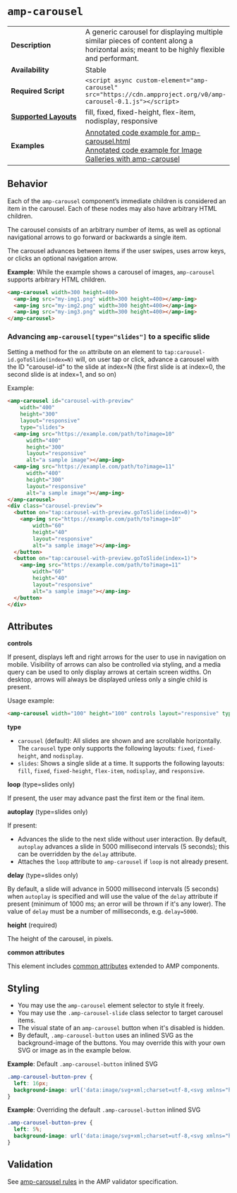 <!---
Copyright 2015 The AMP HTML Authors. All Rights Reserved.

Licensed under the Apache License, Version 2.0 (the "License");
you may not use this file except in compliance with the License.
You may obtain a copy of the License at

      http://www.apache.org/licenses/LICENSE-2.0

Unless required by applicable law or agreed to in writing, software
distributed under the License is distributed on an "AS-IS" BASIS,
WITHOUT WARRANTIES OR CONDITIONS OF ANY KIND, either express or implied.
See the License for the specific language governing permissions and
limitations under the License.
-->

# <a name="amp-carousel"></a> `amp-carousel`

<table>
  <tr>
    <td width="40%"><strong>Description</strong></td>
    <td>A generic carousel for displaying multiple similar pieces of content along a horizontal axis; meant to be highly flexible and performant.</td>
  </tr>
  <tr>
    <td width="40%"><strong>Availability</strong></td>
    <td>Stable</td>
  </tr>
  <tr>
    <td width="40%"><strong>Required Script</strong></td>
    <td><code>&lt;script async custom-element="amp-carousel" src="https://cdn.ampproject.org/v0/amp-carousel-0.1.js">&lt;/script></code></td>
  </tr>
  <tr>
    <td class="col-fourty"><strong><a href="https://www.ampproject.org/docs/guides/responsive/control_layout.html">Supported Layouts</a></strong></td>
    <td>fill, fixed, fixed-height, flex-item, nodisplay, responsive</td>
  </tr>
  <tr>
    <td width="40%"><strong>Examples</strong></td>
    <td><a href="https://ampbyexample.com/components/amp-carousel/">Annotated code example for amp-carousel.html</a><br /><a href="https://ampbyexample.com/advanced/image_galleries_with_amp-carousel/">Annotated code example for Image Galleries with amp-carousel</a></td>
  </tr>
</table>

## Behavior

Each of the `amp-carousel` component’s immediate children is considered an item in the carousel. Each of these nodes may also have arbitrary HTML children.

The carousel consists of an arbitrary number of items, as well as optional navigational arrows to go forward or backwards a single item.

The carousel advances between items if the user swipes, uses arrow keys, or clicks an optional navigation arrow.

**Example**: While the example shows a carousel of images, `amp-carousel` supports arbitrary HTML children.

```html
<amp-carousel width=300 height=400>
  <amp-img src="my-img1.png" width=300 height=400></amp-img>
  <amp-img src="my-img2.png" width=300 height=400></amp-img>
  <amp-img src="my-img3.png" width=300 height=400></amp-img>
</amp-carousel>
```

### Advancing `amp-carousel[type="slides"]` to a specific slide
Setting a method for the `on` attribute on an element to `tap:carousel-id.goToSlide(index=N)` will, on user tap or click, advance a carousel with the ID "carousel-id" to the slide at index=N (the first slide is at index=0, the second slide is at index=1, and so on)

Example:
```html
<amp-carousel id="carousel-with-preview"
    width="400"
    height="300"
    layout="responsive"
    type="slides">
  <amp-img src="https://example.com/path/to?image=10"
      width="400"
      height="300"
      layout="responsive"
      alt="a sample image"></amp-img>
  <amp-img src="https://example.com/path/to?image=11"
      width="400"
      height="300"
      layout="responsive"
      alt="a sample image"></amp-img>
</amp-carousel>
<div class="carousel-preview">
  <button on="tap:carousel-with-preview.goToSlide(index=0)">
    <amp-img src="https://example.com/path/to?image=10"
        width="60"
        height="40"
        layout="responsive"
        alt="a sample image"></amp-img>
  </button>
  <button on="tap:carousel-with-preview.goToSlide(index=1)">
    <amp-img src="https://example.com/path/to?image=11"
        width="60"
        height="40"
        layout="responsive"
        alt="a sample image"></amp-img>
  </button>
</div>
```


## Attributes

**controls**

If present, displays left and right arrows for the user to use in navigation on mobile.
Visibility of arrows can also be controlled via styling, and a media query can be used to
only display arrows at certain screen widths. On desktop, arrows will always be displayed
unless only a single child is present.

Usage example:

```html
<amp-carousel width="100" height="100" controls layout="responsive" type="slides">
```

**type**

- `carousel` (default): All slides are shown and are scrollable horizontally.
  The `carousel` type only supports the following layouts: `fixed`, `fixed-height`, and `nodisplay`.
- `slides`: Shows a single slide at a time. It supports the following layouts: `fill`, `fixed`, `fixed-height`, `flex-item`, `nodisplay`, and `responsive`.

**loop** (type=slides only)

If present, the user may advance past the first item or the final item.

**autoplay** (type=slides only)

If present:

- Advances the slide to the next slide without user interaction.
By default, `autoplay` advances a slide in 5000 millisecond intervals (5 seconds); this can be overridden by the `delay` attribute.
- Attaches the `loop` attribute to `amp-carousel` if `loop` is not already present.

**delay** (type=slides only)

By default, a slide will advance in 5000 millisecond intervals (5 seconds)
when `autoplay` is specified and will use the value of the `delay`
attribute if present (minimum of 1000 ms; an error will be thrown if it's any lower). The value of `delay` must be a number of milliseconds, e.g. `delay=5000`.

**height** (required)

The height of the carousel, in pixels.

**common attributes**

This element includes [common attributes](https://www.ampproject.org/docs/reference/common_attributes) extended to AMP components.

## Styling
- You may use the `amp-carousel` element selector to style it freely.
- You may use the `.amp-carousel-slide` class selector to target carousel items.
- The visual state of an `amp-carousel` button when it's disabled is hidden.
- By default, `.amp-carousel-button` uses an inlined SVG as the background-image of the buttons. You may override this with your own SVG or image as in the example below.


**Example**: Default `.amp-carousel-button` inlined SVG

```css
.amp-carousel-button-prev {
  left: 16px;
  background-image: url('data:image/svg+xml;charset=utf-8,<svg xmlns="http://www.w3.org/2000/svg" width="18" height="18" viewBox="0 0 18 18"><path d="M15 8.25H5.87l4.19-4.19L9 3 3 9l6 6 1.06-1.06-4.19-4.19H15v-1.5z" fill="#fff" /></svg>');
}
```

**Example**: Overriding the default `.amp-carousel-button` inlined SVG

```css
.amp-carousel-button-prev {
  left: 5%;
  background-image: url('data:image/svg+xml;charset=utf-8,<svg xmlns="http://www.w3.org/2000/svg" width="18" height="18" viewBox="0 0 18 18"><path d="M11.56 5.56L10.5 4.5 6 9l4.5 4.5 1.06-1.06L8.12 9z" fill="#fff" /></svg>');
}
```

## Validation

See [amp-carousel rules](https://github.com/ampproject/amphtml/blob/master/extensions/amp-carousel/0.1/validator-amp-carousel.protoascii) in the AMP validator specification.
